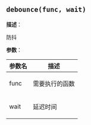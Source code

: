 <a name="debounce"></a>

## `debounce(func, wait)`&nbsp;


**描述**：<p>防抖</p>

**参数**：


| 参数名 | 描述 |
| --- | --- |
| func | <p>需要执行的函数</p> |
| wait | <p>延迟时间</p> |



